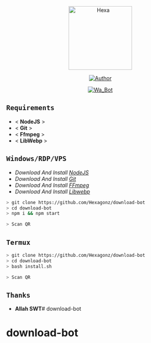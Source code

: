 <div align="center">
<img src="https://i.pinimg.com/originals/a9/c0/5f/a9c05fc3892d748964d86bfaf0c5254f.jpg" alt="Hexa" width="170" />

</div>

<p align="center">
  <a href="https://github.com/Hexagonz"><img title="Author" src="https://img.shields.io/badge/Author-Hexagonz-brightgreen.svg?style=for-the-badge&logo=github" /></a>
</p>
<p align="center">
<a href="#"><img title="Wa_Bot" src="https://img.shields.io/static/v1?label=Whatsapp&message=Bot&color=brightgreen"></a>
</p>

## ```Requirements```
* < **NodeJS** >
* < **Git** >
* < **Ffmpeg** >
* < **LibWebp** >

## ```Windows/RDP/VPS```
* *Download And Install [NodeJS](https://nodejs.org/en/)*
* *Download And Install [Git](https://git-scm.com/downloads)*
* *Download And Install [FFmpeg](https://github.com/BtbN/FFmpeg-Builds/releases/download/autobuild-2020-12-08-13-03/ffmpeg-n4.3.1-26-gca55240b8c-win64-gpl-4.3.zip)*
* *Download And Install [Libwebp](https://developers.google.com/speed/webp/download)*
```bash
> git clone https://github.com/Hexagonz/download-bot
> cd download-bot
> npm i && npm start

> Scan QR
```
## ```Termux```
```bash
> git clone https://github.com/Hexagonz/download-bot
> cd download-bot
> bash install.sh

> Scan QR
```

## ```Thanks```
* **Allah SWT**# download-bot
# download-bot
